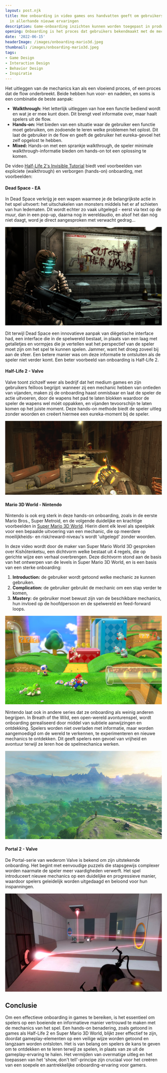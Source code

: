 ```yaml
---
layout: post.njk
title: Hoe onboarding in video games ons handvatten geeft om gebruikers mee te nemen
  in allerhande nieuwe ervaringen
description: Game-onboarding inzichten kunnen worden toegepast in producten door een hands-on benadering te gebruiken, subtiele hints te geven en een mix van 'show-don't-tell'-principes toe te passen. Dit maakt gebruikers snel vertrouwd, zonder de flow of ervaring te onderbreken.
opening: Onboarding is het proces dat gebruikers bekendmaakt met de mechanics van een spel. Het leert de gebruiker wat ze kunnen doen in het spel en waar deze acties to leiden. Dit kan op verschillende manieren worden aangeboden. Op deze pagina ga ik dieper in op de verschillende manieren en toon enkele voorbeelden van spellen die dit goed of juist beter zouden kunnen doen.
date: '2022-06-15'
headerImage: /images/onboarding-mario3d.jpeg
thumbnail: /images/onboarding-mario3d.jpeg
tags:
- Game Design
- Interaction Design
- Behavior Design
- Inspiratie
---
```


Het uitleggen van de mechanics kan als een vloeiend proces, of een proces dat de flow onderbreekt. Beide hebben hun voor- en nadelen, en soms is een combinatie de beste aanpak:
- **Walkthrough:** Het letterlijk uitleggen van hoe een functie bediend wordt en wat je er mee kunt doen. Dit brengt veel informatie over, maar haalt spelers uit de flow.
- **Hands-on:** Het bieden van een situatie waar de gebruiker een functie moet gebruiken, om zodoende te leren welke problemen het oplost. Dit laat de gebruiker in de flow en geeft de gebruiker het eureka-gevoel het zelf opgelost te hebben.
- **Mixed:** Hands-on met een sprankje walkthrough, de speler minimale walkthrough-informatie bieden om hands-on tot een oplossing te komen.

De video [Half-Life 2's Invisible Tutorial](https://www.youtube.com/watch?v=MMggqenxuZc) biedt veel voorbeelden van expliciete (walkthrough) en verborgen (hands-on) onboarding, met voorbeelden:

#### Dead Space - EA
In Dead Space verkrijg je een wapen waarmee je de belangrijkste actie in het spel uitvoert: het uitschakelen van monsters middels het er af schieten van hun ledematen. Dit wordt echter zo vaak uitgelegd - eerst via text op de muur, dan in een pop-up, daarna nog in wereldaudio, en alsof het dan nóg niet daagt, word je direct aangesproken met verwacht gedrag...

![Dead Space: tekst op de muur benadrukt nogmaals dat je moet schieten op de vijanden](/images/onboarding-deadspace.png)

Dit terwijl Dead Space een innovatieve aanpak van diëgetische interface had, een interface die in de spelwereld bestaat, in plaats van een laag met getalletjes en vormpjes die je vertellen wat het perspectief van de speler moet zijn om het spel te kunnen spelen. Jammer, want het droeg zoveel bij aan de sfeer. Een betere manier was om deze informatie te ontsluiten als de speler niet verder komt. Een beter voorbeeld van onboarding is Half-Life 2.

#### Half-Life 2 - Valve

Valve toont zichzelf weer als bedrijf dat het medium games en zijn gebruikers feilloos begrijpt: wanneer zij een mechanic hebben van ontleden van vijanden, maken zij de onboarding haast onmisbaar en laat de speler de actie uitvoeren, door de wapens het pad te laten blokken waardoor de speler de wapens wel móét oppakken, en vijanden tevoorschijn te laten komen op het juiste moment. Deze hands-on methode biedt de speler uitleg zonder woorden en creëert hiermee een eureka-moment bij de speler.

![Half-Life 2: Vijanden komen tevoorschijn op het moment dat je een wapen oppakt](/images/onboarding-half-life2.png)

#### Mario 3D World - Nintendo

Nintendo is ook erg sterk in deze hands-on onboarding, zoals in de eerste Mario Bros., Super Metroid, en de volgende duidelijke en krachtige voorbeelden in [Super Mario 3D World](https://www.youtube.com/watch?v=dBmIkEvEBtA). Hierin dient elk level als speelplek voor een bepaalde uitvoering van een mechanic, die op meerdere moeilijkheids- en risk/reward-niveau's wordt 'uitgelegd' zonder woorden.

In deze video wordt door de maker van Super Mario World 3D gesproken over Kishōtenketsu, een dichtvorm welke bestaat uit 4 regels, die op gerichte wijze een verhaal overbrengen. Deze dichtvorm stond aan de basis van het ontwerpen van de levels in Super Mario 3D World, en is een basis van een sterke onboarding:

1. **Introduction:** de gebruiker wordt getoond welke mechanic ze kunnen gebruiken.
2. **Complication:** de gebruiker gebruikt de mechanic om een stap verder te komen,
3. **Mastery:** de gebruiker moet bewust zijn van de beschikbare mechanics, hun invloed op de hoofdpersoon en de spelwereld en feed-forward loops.

![Super Mario 3D World: mechanic zien, veilig kunnen uitproberen, risico toevoegen en koppelen aan andere mechanics voor grotere uitdagingen](/images/onboarding-mario3d.jpeg)

Nintendo laat ook in andere series dat ze onboarding als weinig anderen begrijpen. In Breath of the Wild, een open-wereld avonturenspel, wordt onboarding gerealiseerd door middel van subtiele aanwijzingen en ontdekking. Spelers worden niet overladen met informatie, maar worden aangemoedigd om de wereld te verkennen, te experimenteren en nieuwe mechanics te ontdekken. Dit geeft spelers een gevoel van vrijheid en avontuur terwijl ze leren hoe de spelmechanica werken.

![The Legend of Zelda: Breath of the Wild. De gebruiker letterlijk loslaten in een open wereld vol avonturen](/images/Zelda-BotW.jpg)

#### Portal 2 - Valve

De Portal-serie van wederom Valve is bekend om zijn uitstekende onboarding. Het begint met eenvoudige puzzels die stapsgewijs complexer worden naarmate de speler meer vaardigheden verwerft. Het spel introduceert nieuwe mechanics op een duidelijke en progressieve manier, waardoor spelers geleidelijk worden uitgedaagd en beloond voor hun inspanningen.

![Portal 2: complexe puzzels worden opgebouwd uit langzaam geleerde elementen die in eerdere, overzichtelijke situaties zijn aangeleerd](/images/Portal2-onboarding.webp)

## Conclusie

Om een effectieve onboarding in games te bereiken, is het essentieel om spelers op een boeiende en informatieve manier vertrouwd te maken met de mechanics van het spel. Een hands-on benadering, zoals getoond in games als Half-Life 2 en Super Mario 3D World, blijkt zeer effectief te zijn, doordat gameplay-elementen op een veilige wijze worden getoond en langzaam worden ontsloten. Het is van belang om spelers de kans te geven om te ontdekken en te leren terwijl ze spelen, in plaats van ze uit de gameplay-ervaring te halen. Het vermijden van overmatige uitleg en het toepassen van het 'show, don't tell'-principe zijn cruciaal voor het creëren van een soepele en aantrekkelijke onboarding-ervaring voor gamers.

